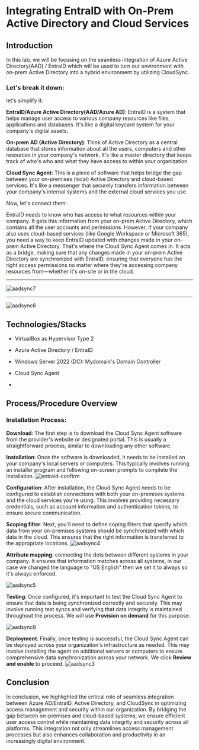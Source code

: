 # Integrating EntraID with On-Prem Active Directory and Cloud Services

## Introduction
In this lab, we will be focusing on the seamless integration of Azure Active Directory(AAD) / EntraID which will be used to turn our environment with on-prem Active Directory into a hybrid environment by utilizing CloudSync.

 ### Let's break it down:

let's simplify it:

**EntraID/Azure Active Directory(AAD/Azure AD)**: EntraID is a system that helps manage user access to various company resources like files, applications and databases. It's like a digital keycard system for your company's digital assets.

**On-prem AD (Active Directory)**: Think of Active Directory as a central database that stores information about all the users, computers and other resources in your company's network. It's like a master directory that keeps track of who's who and what they have access to within your organization.

**Cloud Sync Agent**: This is a piece of software that helps bridge the gap between your on-premises (local) Active Directory and cloud-based services. It's like a messenger that securely transfers information between your company's internal systems and the external cloud services you use.

Now, let's connect them:

EntraID needs to know who has access to what resources within your company. It gets this information from your on-prem Active Directory, which contains all the user accounts and permissions. However, if your company also uses cloud-based services (like Google Workspace or Microsoft 365), you need a way to keep EntraID updated with changes made in your on-prem Active Directory. That's where the Cloud Sync Agent comes in. It acts as a bridge, making sure that any changes made in your on-prem Active Directory are synchronized with EntraID, ensuring that everyone has the right access permissions no matter where they're accessing company resources from—whether it's on-site or in the cloud.

---------------

![aadsync7](https://github.com/rasheedjimoh/UbuntuAD/assets/157264080/0ad01670-1d08-497e-9eac-9e0db2040d34)


--------

![aadsync6](https://github.com/rasheedjimoh/UbuntuAD/assets/157264080/ea5106cc-71d1-40de-837f-959f3ef52c79)



  
## Technologies/Stacks
- VirtualBox as Hypervisor Type 2
- Azure Active Directory / EntraID
- Windows Server 2022 (DC): Mydomain's Domain Controller
- Cloud Sync Agent

- 
## Process/Procedure Overview

### Installation Process:

**Download**: The first step is to download the Cloud Sync Agent software from the provider's website or designated portal. This is usually a straightforward process, similar to downloading any other software.

**Installation**: Once the software is downloaded, it needs to be installed on your company's local servers or computers. This typically involves running an installer program and following on-screen prompts to complete the installation.
![entraid-confirm](https://github.com/rasheedjimoh/AAD-EntraID/assets/157264080/f2deab35-4a9f-4e84-a3ef-da9242b2ef66)


**Configuration**: After installation, the Cloud Sync Agent needs to be configured to establish connections with both your on-premises systems and the cloud services you're using. This involves providing necessary credentials, such as account information and authentication tokens, to ensure secure communication. 

**Scoping filter**: Next, you'll need to define coping filters that specify which data from your on-premises systems should be synchronized with which data in the cloud. This ensures that the right information is transferred to the appropriate locations.
![aadsync4](https://github.com/rasheedjimoh/AAD-EntraID/assets/157264080/de68c142-027c-4922-acaa-a0b2a1cb695c)

**Attribute mapping**: connecting the dots between different systems in your company. It ensures that information matches across all systems, in our case we changed the language to "US English" then we set it to always so it's always enforced.

![aadsync5](https://github.com/rasheedjimoh/AAD-EntraID/assets/157264080/50072c55-4819-4bc3-8486-7b214a80be5c)


**Testing**: Once configured, it's important to test the Cloud Sync Agent to ensure that data is being synchronized correctly and securely. This may involve running test syncs and verifying that data integrity is maintained throughout the process. We will use **Provision on demand** for this purpose.

![aadsync8](https://github.com/rasheedjimoh/AAD-EntraID/assets/157264080/3b18cc0e-7204-443d-9ea6-7d4ceda6c067)


**Deployment**: Finally, once testing is successful, the Cloud Sync Agent can be deployed across your organization's infrastructure as needed. This may involve installing the agent on additional servers or computers to ensure comprehensive data synchronization across your network. We click **Review and enable** to proceed.
![aadsync3](https://github.com/rasheedjimoh/AAD-EntraID/assets/157264080/db612daf-612b-4904-ad0c-d658022c9076)



## Conclusion
In conclusion, we highlighted the critical role of seamless integration between Azure AD/EntraID, Active Directory, and CloudSync in optimizing access management and security within our organization. By bridging the gap between on-premises and cloud-based systems, we ensure efficient user access control while maintaining data integrity and security across all platforms. This integration not only streamlines access management processes but also enhances collaboration and productivity in an increasingly digital environment.
